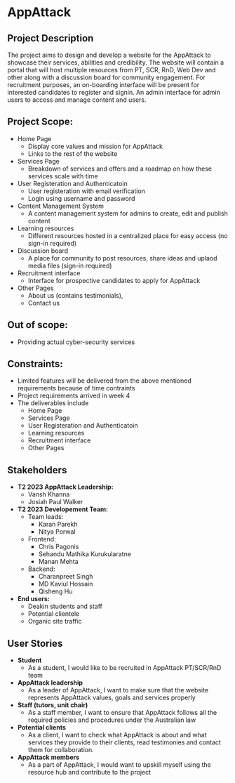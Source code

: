 # AppAttack 

## Project Description

The project aims to design and develop a website for the AppAttack to showcase their services, abilities and credibility. The website will contain a portal that will host multiple resources from PT, SCR, RnD, Web Dev and other along with a discussion board for community engagement. For recruitment purposes, an on-boarding interface will be present for interested candidates to register and signin. An admin interface for admin users to access and manage content and users.

## Project Scope:

- Home Page
    - Display core values and mission for AppAttack
    - Links to the rest of the website
- Services Page
    - Breakdown of services and offers and a roadmap on how these services scale with time
- User Registeration and Authenticatoin
    - User registeration with email verification
    - Login using username and password
- Content Management System
    - A content management system for admins to create, edit and publish content
- Learning resources
    - Different resources hosted in a centralized place for easy access (no sign-in required)
- Discussion board
    - A place for community to post resources, share ideas and uplaod media files (sign-in required)
- Recruitment interface
    - Interface for prospective candidates to apply for AppAttack
- Other Pages
    - About us (contains testimonials), 
    - Contact us 

## Out of scope:
- Providing actual cyber-security services

## Constraints:
- Limited features will be delivered from the above mentioned requirements because of time contraints
- Project requirements arrived in week 4
- The deliverables include
    - Home Page
    - Services Page
    - User Registeration and Authenticatoin
    - Learning resources
    - Recruitment interface
    - Other Pages

## Stakeholders
- **T2 2023 AppAttack Leadership:** 
    - Vansh Khanna
    - Josiah Paul Walker
- **T2 2023 Developement Team:** 
    - Team leads:
        - Karan Parekh
        - Nitya Porwal
    - Frontend:
        - Chris Pagonis
        - Sehandu Mathika Kurukularatne
        - Manan Mehta
    - Backend:
        - Charanpreet Singh
        - MD Kaviul Hossain
        - Qisheng Hu
- **End users:** 
    - Deakin students and staff
    - Potential clientele 
    - Organic site traffic

## User Stories
- **Student**
    - As a student, I would like to be recruited in AppAttack PT/SCR/RnD team
- **AppAttack leadership**
    - As a leader of AppAttack, I want to make sure that the website represents AppAttack values, goals and services properly
- **Staff (tutors, unit chair)**
    - As a staff member, I want to ensure that AppAttack follows all the required policies and procedures under the Australian law
- **Potential clients**
    - As a client, I want to check what AppAttack is about and what services they provide to their clients, read testimonies and contact them for collaboration.
- **AppAttack members**
    - As a part of AppAttack, I would want to upskill myself using the resource hub and contribute to the project

